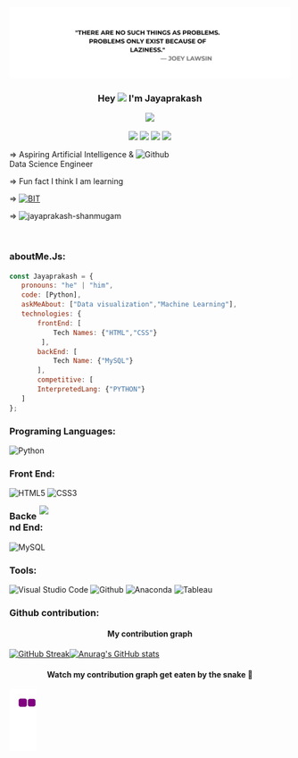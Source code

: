 [![MasterHead](https://github.com/jayaprakash-shanmugam/jayaprakash-shanmugam/blob/main/joey%20lawsin.png)](jayaprakash-shanmugam.github.io)
### <p align="center">Hey <img src="https://media.giphy.com/media/hvRJCLFzcasrR4ia7z/giphy.gif" width="25"> I'm Jayaprakash</p>

<p align="center"> 
  <a href="https://github.com/vikashPR"><img src="https://readme-typing-svg.demolab.com?font=&color=%23F7008F&lines=Aspiring Data Science Enthusiast+;+         while ( ! ( succeed = try () ) ) "></a>

</p>
 <p align="center">
  <a href="#"> <img src="assets/2.gif"><a/>
  <a href="#"><img src="assets/8.gif"><a/>
  <a href="#"><img src="assets/0.gif"><a/>
  <a href="#"><img src="assets/6.gif"><a/>
</p>
	  
<img width="55%" align="right" alt="Github" src="https://raw.githubusercontent.com/onimur/.github/master/.resources/git-header.svg" />

=> Aspiring Artificial Intelligence & Data Science Engineer 
    
=> Fun fact I think I am learning

=> <a href="https://www.srmist.edu.in">![ BIT ](https://img.shields.io/badge/Student-%40BIT-blue)</a>

=><a align="left"> <img src="https://komarev.com/ghpvc/?username=jayaprakash-shanmugam&label=Profile%20views&color=0e75b6&style=flat" alt="jayaprakash-shanmugam" /> </a>

<br>

### aboutMe.Js:

```javascript
const Jayaprakash = {
   pronouns: "he" | "him",
   code: [Python],
   askMeAbout: ["Data visualization","Machine Learning"],
   technologies: {
       frontEnd: [
           Tech Names: {"HTML","CSS"}
        ],
       backEnd: [
           Tech Name: {"MySQL"}
       ],
       competitive: [
	   InterpretedLang: {"PYTHON"}
   ]
};
```

### Programing Languages:

![Python](https://img.shields.io/badge/Python-FFD43B?style=for-the-badge&logo=python&logoColor=blue)

<!-- <p align="right" width="50%"> <a href="#"><img width="450" src="https://c.tenor.com/DBqjevyA2o4AAAAd/bongo-cat-codes.gif"  /></a></p>-->

### Front End:

![HTML5](https://img.shields.io/badge/html5-%23E34F26.svg?style=for-the-badge&logo=html5&logoColor=white) ![CSS3](https://img.shields.io/badge/css3-%231572B6.svg?style=for-the-badge&logo=css3&logoColor=white)
<!-- 	  ![MUI](https://img.shields.io/badge/MUI-%230081CB.svg?style=for-the-badge&logo=mui&logoColor=white) -->

<!-- ![Bootstrap](https://img.shields.io/badge/bootstrap-%23563D7C.svg?style=for-the-badge&logo=bootstrap&logoColor=white) -->

<!--  GIf -->

<a href="#"><img width="450" align="right" src="https://c.tenor.com/DBqjevyA2o4AAAAd/bongo-cat-codes.gif"  /></a>


<!-- ![NuxtJS](https://img.shields.io/badge/Nuxt-black?style=for-the-badge&logo=nuxt.js&logoColor=white) -->

### Backend End:
    
![MySQL](https://img.shields.io/badge/mysql-%2300f.svg?logo=mysql&logoColor=white)


### Tools:

![Visual Studio Code](https://img.shields.io/badge/Visual%20Studio%20Code-0078d7.svg?style=for-the-badge&logo=visual-studio-code&logoColor=white) ![Github](https://img.shields.io/badge/GitHub-100000?style=for-the-badge&logo=github&logoColor=white) ![Anaconda](https://img.shields.io/badge/Anaconda-%2344A833.svg?style=plastic&logo=anaconda&logoColor=white) ![Tableau](https://img.shields.io/badge/Tableau-E97627?style=for-the-badge&logo=Tableau&logoColor=white)


### Github contribution:

<h4 align="center">My contribution graph</h4>
	  
[![GitHub Streak](https://streak-stats.demolab.com?user=jayaprakash-shanmugam&theme=vue&hide_border=true)](https://git.io/streak-stats)[![Anurag's GitHub stats](https://github-readme-stats.vercel.app/api?username=jayaprakash-shanmugam)](https://github.com/jayaprakash-shanmugam/jayaprakash-shanmugam/README.md)
	  
<h4 align="center">Watch my contribution graph get eaten by the snake 🐍</h4>

![snake gif](https://github.com/jayaprakash-shanmugam/jayaprakash-shanmugam/blob/output/github-contribution-grid-snake.gif)
    


